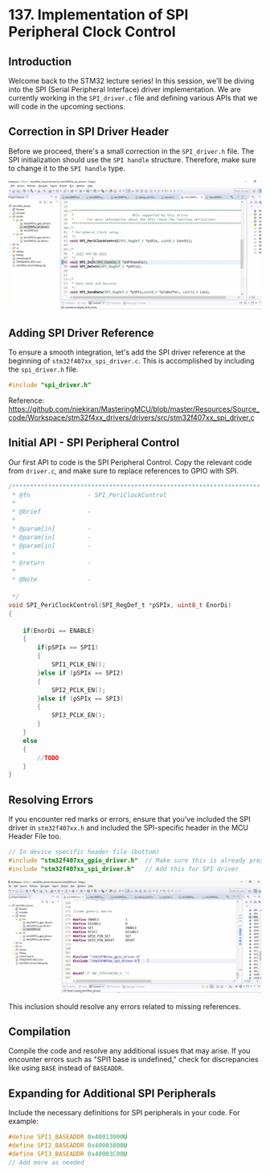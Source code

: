# 137. Implementation of SPI Peripheral Clock Control



## Introduction

Welcome back to the STM32 lecture series! In this session, we'll be diving into the SPI (Serial Peripheral Interface) driver implementation. We are currently working in the `SPI_driver.c` file and defining various APIs that we will code in the upcoming sections.

## Correction in SPI Driver Header

Before we proceed, there's a small correction in the `SPI_driver.h` file. The SPI initialization should use the `SPI handle` structure. Therefore, make sure to change it to the `SPI handle` type.

![01](https://github.com/knightsummon/Mastering-Microcontroller-and-Embedded-Driver-Development/blob/main/37.%20SPI%20Driver%20API%20Implementation%20Clock%20Control/137.%20Implementation%20of%20SPI%20Peripheral%20Clock%20Control.assets/01.jpg)

## Adding SPI Driver Reference

To ensure a smooth integration, let's add the SPI driver reference at the beginning of `stm32f407xx_spi_driver.c`. This is accomplished by including the `spi_driver.h` file.

```c
#include "spi_driver.h"
```

Reference: https://github.com/niekiran/MasteringMCU/blob/master/Resources/Source_code/Workspace/stm32f4xx_drivers/drivers/src/stm32f407xx_spi_driver.c



## Initial API - SPI Peripheral Control

Our first API to code is the SPI Peripheral Control. Copy the relevant code from `driver.c`, and make sure to replace references to GPIO with SPI.

```c
/*********************************************************************
 * @fn      		  - SPI_PeriClockControl
 *
 * @brief             -
 *
 * @param[in]         -
 * @param[in]         -
 * @param[in]         -
 *
 * @return            -
 *
 * @Note              -

 */
void SPI_PeriClockControl(SPI_RegDef_t *pSPIx, uint8_t EnorDi)
{

	if(EnorDi == ENABLE)
	{
		if(pSPIx == SPI1)
		{
			SPI1_PCLK_EN();
		}else if (pSPIx == SPI2)
		{
			SPI2_PCLK_EN();
		}else if (pSPIx == SPI3)
		{
			SPI3_PCLK_EN();
		}
	}
	else
	{
		//TODO
	}
}
```

## Resolving Errors

If you encounter red marks or errors, ensure that you've included the SPI driver in `stm32f407xx.h` and included the SPI-specific header in the MCU Header File too.

```c
// In device specific header file (bottom)
#include "stm32f407xx_gpio_driver.h"  // Make sure this is already present
#include "stm32f407xx_spi_driver.h"   // Add this for SPI driver
```

![02](https://github.com/knightsummon/Mastering-Microcontroller-and-Embedded-Driver-Development/blob/main/37.%20SPI%20Driver%20API%20Implementation%20Clock%20Control/137.%20Implementation%20of%20SPI%20Peripheral%20Clock%20Control.assets/02.jpg)

This inclusion should resolve any errors related to missing references.

## Compilation

Compile the code and resolve any additional issues that may arise. If you encounter errors such as "SPI1 base is undefined," check for discrepancies like using `BASE` instead of `BASEADDR`.

## Expanding for Additional SPI Peripherals

Include the necessary definitions for SPI peripherals in your code. For example:

```c
#define SPI1_BASEADDR 0x40013000U
#define SPI2_BASEADDR 0x40003800U
#define SPI3_BASEADDR 0x40003C00U
// Add more as needed
```

